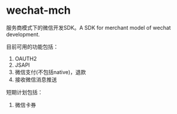 # wechat-mch
服务商模式下的微信开发SDK。A SDK for merchant model of wechat development.

目前可用的功能包括：

1. OAUTH2
2. JSAPI
3. 微信支付(不包括native)，退款
4. 接收微信消息推送

短期计划包括：

1. 微信卡券
